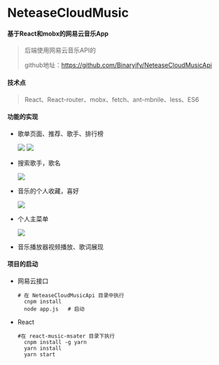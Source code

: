 # NeteaseCloudMusic

#### 基于React和mobx的网易云音乐App

> 后端使用网易云音乐API的
>
> github地址：https://github.com/Binaryify/NeteaseCloudMusicApi

#### 技术点

> React、React-router、mobx、fetch、ant-mbnile、less、ES6

#### 功能的实现

- 歌单页面、推荐、歌手、排行榜

  ![](https://github.com/zxNoral/NeteaseCloudMusic/blob/master/images/Find.jpg)
  ![](https://github.com/zxNoral/NeteaseCloudMusic/blob/master/images/Rank.jpg)

- 搜索歌手，歌名

  ![](https://github.com/zxNoral/NeteaseCloudMusic/blob/master/images/search.jpg)

- 音乐的个人收藏，喜好

  ![](https://github.com/zxNoral/NeteaseCloudMusic/blob/master/images/My.jpg)

- 个人主菜单

  ![](https://github.com/zxNoral/NeteaseCloudMusic/blob/master/images/SilderMenu.jpg)

- 音乐播放器视频播放、歌词展现

#### 项目的启动

+ 网易云接口

  ```shell
  # 在 NeteaseCloudMusicApi 目录中执行
  	cnpm install
  	node app.js   # 启动
  ```

+ React

  ```shell
  #在 react-music-msater 目录下执行
  	cnpm install -g yarn	
  	yarn install
  	yarn start	
  ```

  
